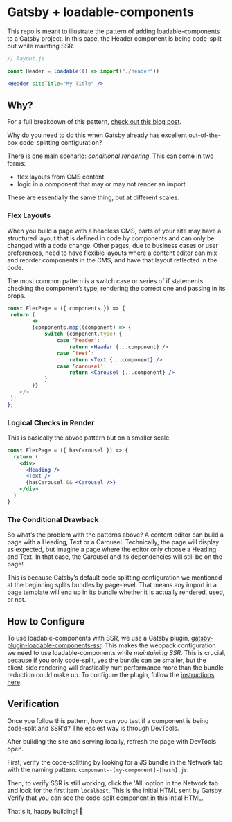 # Gatsby + loadable-components

This repo is meant to illustrate the pattern of adding loadable-components to a Gatsby project. In this case, the Header component is being code-split out while mainting SSR.

```jsx
// layout.js

const Header = loadable(() => import("./header"))

<Header siteTitle="My Title" />
```

## Why?

For a full breakdown of this pattern, [check out this blog post]().

Why do you need to do this when Gatsby already has excellent out-of-the-box code-splitting configuration?

There is one main scenario: _conditional rendering_. This can come in two forms:

- flex layouts from CMS content
- logic in a component that may or may not render an import

These are essentially the same thing, but at different scales.

### Flex Layouts

When you build a page with a headless CMS, parts of your site may have a structured layout that is defined in code by components and can only be changed with a code change. Other pages, due to business cases or user preferences, need to have flexible layouts where a content editor can mix and reorder components in the CMS, and have that layout reflected in the code.

The most common pattern is a switch case or series of if statements checking the component’s type, rendering the correct one and passing in its props.

```jsx
const FlexPage = ({ components }) => {
 return (
		<>
		{components.map((component) => {
			switch (component.type) {
				case ‘header’:
					return <Header {...component} />
				case ‘text’:
					return <Text {...component} />
				case ‘carousel’:
					return <Carousel {...component} />
			}
		)}
	</>
 );
};
```

### Logical Checks in Render

This is basically the abvoe pattern but on a smaller scale.

```jsx
const FlexPage = ({ hasCarousel }) => {
  return (
    <div>
      <Heading />
      <Text />
      {hasCarousel && <Carousel />}
    </div>
  )
}
```

### The Conditional Drawback

So what’s the problem with the patterns above? A content editor can build a page with a Heading, Text or a Carousel. Technically, the page will display as expected, but imagine a page where the editor only choose a Heading and Text. In that case, the Carousel and its dependencies will still be on the page!

This is because Gatsby’s default code splitting configuration we mentioned at the beginning splits bundles by page-level. That means any import in a page template will end up in its bundle whether it is actually rendered, used, or not.

## How to Configure

To use loadable-components with SSR, we use a Gatsby plugin, [gatsby-plugin-loadable-components-ssr](https://github.com/graysonhicks/gatsby-plugin-loadable-components-ssr). This makes the webpack configuration we need to use loadable-components while _maintaining SSR_. This is crucial, because if you only code-split, yes the bundle can be smaller, but the client-side rendering will drastically hurt performance more than the bundle reduction could make up. To configure the plugin, follow the [instructions here](https://github.com/graysonhicks/gatsby-plugin-loadable-components-ssr).

## Verification

Once you follow this pattern, how can you test if a component is being code-split and SSR'd? The easiest way is through DevTools.

After building the site and serving locally, refresh the page with DevTools open.

First, verify the code-splitting by looking for a JS bundle in the Network tab with the naming pattern: `component--[my-component]-[hash].js`.

Then, to verify SSR is still working, click the 'All' option in the Network tab and look for the first item `localhost`. This is the initial HTML sent by Gatsby. Verify that you can see the code-split component in this intial HTML.

That's it, happy building! 🎉
